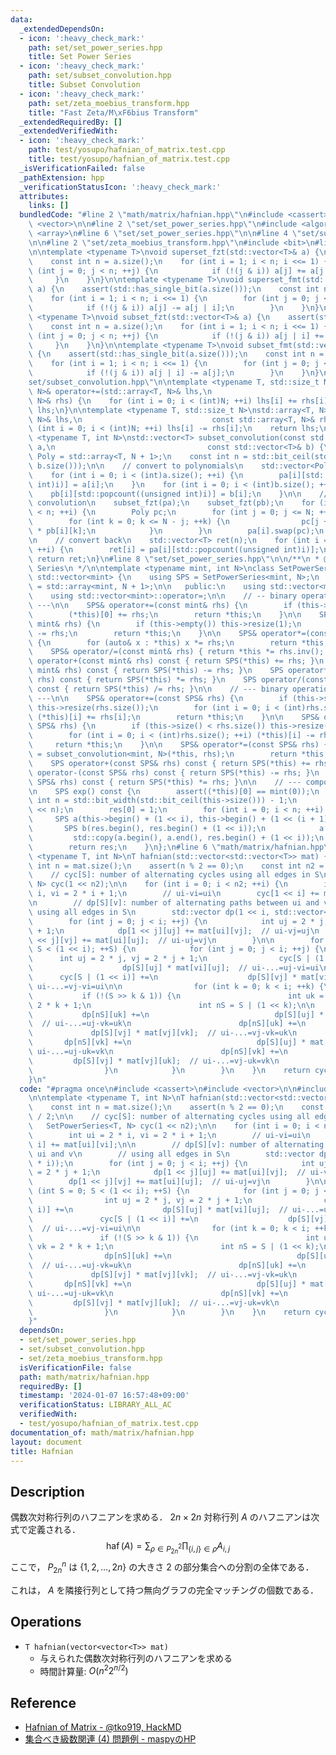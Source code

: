 ```yaml
---
data:
  _extendedDependsOn:
  - icon: ':heavy_check_mark:'
    path: set/set_power_series.hpp
    title: Set Power Series
  - icon: ':heavy_check_mark:'
    path: set/subset_convolution.hpp
    title: Subset Convolution
  - icon: ':heavy_check_mark:'
    path: set/zeta_moebius_transform.hpp
    title: "Fast Zeta/M\xF6bius Transform"
  _extendedRequiredBy: []
  _extendedVerifiedWith:
  - icon: ':heavy_check_mark:'
    path: test/yosupo/hafnian_of_matrix.test.cpp
    title: test/yosupo/hafnian_of_matrix.test.cpp
  _isVerificationFailed: false
  _pathExtension: hpp
  _verificationStatusIcon: ':heavy_check_mark:'
  attributes:
    links: []
  bundledCode: "#line 2 \"math/matrix/hafnian.hpp\"\n#include <cassert>\n#include\
    \ <vector>\n\n#line 2 \"set/set_power_series.hpp\"\n#include <algorithm>\n#include\
    \ <array>\n#line 6 \"set/set_power_series.hpp\"\n\n#line 4 \"set/subset_convolution.hpp\"\
    \n\n#line 2 \"set/zeta_moebius_transform.hpp\"\n#include <bit>\n#line 5 \"set/zeta_moebius_transform.hpp\"\
    \n\ntemplate <typename T>\nvoid superset_fzt(std::vector<T>& a) {\n    assert(std::has_single_bit(a.size()));\n\
    \    const int n = a.size();\n    for (int i = 1; i < n; i <<= 1) {\n        for\
    \ (int j = 0; j < n; ++j) {\n            if (!(j & i)) a[j] += a[j | i];\n   \
    \     }\n    }\n}\n\ntemplate <typename T>\nvoid superset_fmt(std::vector<T>&\
    \ a) {\n    assert(std::has_single_bit(a.size()));\n    const int n = a.size();\n\
    \    for (int i = 1; i < n; i <<= 1) {\n        for (int j = 0; j < n; ++j) {\n\
    \            if (!(j & i)) a[j] -= a[j | i];\n        }\n    }\n}\n\ntemplate\
    \ <typename T>\nvoid subset_fzt(std::vector<T>& a) {\n    assert(std::has_single_bit(a.size()));\n\
    \    const int n = a.size();\n    for (int i = 1; i < n; i <<= 1) {\n        for\
    \ (int j = 0; j < n; ++j) {\n            if (!(j & i)) a[j | i] += a[j];\n   \
    \     }\n    }\n}\n\ntemplate <typename T>\nvoid subset_fmt(std::vector<T>& a)\
    \ {\n    assert(std::has_single_bit(a.size()));\n    const int n = a.size();\n\
    \    for (int i = 1; i < n; i <<= 1) {\n        for (int j = 0; j < n; ++j) {\n\
    \            if (!(j & i)) a[j | i] -= a[j];\n        }\n    }\n}\n#line 6 \"\
    set/subset_convolution.hpp\"\n\ntemplate <typename T, std::size_t N>\nstd::array<T,\
    \ N>& operator+=(std::array<T, N>& lhs,\n                             const std::array<T,\
    \ N>& rhs) {\n    for (int i = 0; i < (int)N; ++i) lhs[i] += rhs[i];\n    return\
    \ lhs;\n}\n\ntemplate <typename T, std::size_t N>\nstd::array<T, N>& operator-=(std::array<T,\
    \ N>& lhs,\n                             const std::array<T, N>& rhs) {\n    for\
    \ (int i = 0; i < (int)N; ++i) lhs[i] -= rhs[i];\n    return lhs;\n}\n\ntemplate\
    \ <typename T, int N>\nstd::vector<T> subset_convolution(const std::vector<T>&\
    \ a,\n                                  const std::vector<T>& b) {\n    using\
    \ Poly = std::array<T, N + 1>;\n    const int n = std::bit_ceil(std::max(a.size(),\
    \ b.size()));\n\n    // convert to polynomials\n    std::vector<Poly> pa(n), pb(n);\n\
    \    for (int i = 0; i < (int)a.size(); ++i) {\n        pa[i][std::popcount((unsigned\
    \ int)i)] = a[i];\n    }\n    for (int i = 0; i < (int)b.size(); ++i) {\n    \
    \    pb[i][std::popcount((unsigned int)i)] = b[i];\n    }\n\n    // bitwise or\
    \ convolution\n    subset_fzt(pa);\n    subset_fzt(pb);\n    for (int i = 0; i\
    \ < n; ++i) {\n        Poly pc;\n        for (int j = 0; j <= N; ++j) {\n    \
    \        for (int k = 0; k <= N - j; ++k) {\n                pc[j + k] += pa[i][j]\
    \ * pb[i][k];\n            }\n        }\n        pa[i].swap(pc);\n    }\n    subset_fmt(pa);\n\
    \n    // convert back\n    std::vector<T> ret(n);\n    for (int i = 0; i < n;\
    \ ++i) {\n        ret[i] = pa[i][std::popcount((unsigned int)i)];\n    }\n   \
    \ return ret;\n}\n#line 8 \"set/set_power_series.hpp\"\n\n/**\n * @brief Set Power\
    \ Series\n */\n\ntemplate <typename mint, int N>\nclass SetPowerSeries : public\
    \ std::vector<mint> {\n    using SPS = SetPowerSeries<mint, N>;\n    using Poly\
    \ = std::array<mint, N + 1>;\n\n   public:\n    using std::vector<mint>::vector;\n\
    \    using std::vector<mint>::operator=;\n\n    // -- binary operation with scalar\
    \ ---\n\n    SPS& operator+=(const mint& rhs) {\n        if (this->empty()) this->resize(1);\n\
    \        (*this)[0] += rhs;\n        return *this;\n    }\n\n    SPS& operator-=(const\
    \ mint& rhs) {\n        if (this->empty()) this->resize(1);\n        (*this)[0]\
    \ -= rhs;\n        return *this;\n    }\n\n    SPS& operator*=(const mint& rhs)\
    \ {\n        for (auto& x : *this) x *= rhs;\n        return *this;\n    }\n\n\
    \    SPS& operator/=(const mint& rhs) { return *this *= rhs.inv(); }\n\n    SPS\
    \ operator+(const mint& rhs) const { return SPS(*this) += rhs; }\n    SPS operator-(const\
    \ mint& rhs) const { return SPS(*this) -= rhs; }\n    SPS operator*(const mint&\
    \ rhs) const { return SPS(*this) *= rhs; }\n    SPS operator/(const mint& rhs)\
    \ const { return SPS(*this) /= rhs; }\n\n    // --- binary operation with SPS\
    \ ---\n\n    SPS& operator+=(const SPS& rhs) {\n        if (this->size() < rhs.size())\
    \ this->resize(rhs.size());\n        for (int i = 0; i < (int)rhs.size(); ++i)\
    \ (*this)[i] += rhs[i];\n        return *this;\n    }\n\n    SPS& operator-=(const\
    \ SPS& rhs) {\n        if (this->size() < rhs.size()) this->resize(rhs.size());\n\
    \        for (int i = 0; i < (int)rhs.size(); ++i) (*this)[i] -= rhs[i];\n   \
    \     return *this;\n    }\n\n    SPS& operator*=(const SPS& rhs) {\n        *this\
    \ = subset_convolution<mint, N>(*this, rhs);\n        return *this;\n    }\n\n\
    \    SPS operator+(const SPS& rhs) const { return SPS(*this) += rhs; }\n    SPS\
    \ operator-(const SPS& rhs) const { return SPS(*this) -= rhs; }\n    SPS operator*(const\
    \ SPS& rhs) const { return SPS(*this) *= rhs; }\n\n    // --- compositions ---\n\
    \n    SPS exp() const {\n        assert((*this)[0] == mint(0));\n        const\
    \ int n = std::bit_width(std::bit_ceil(this->size())) - 1;\n        SPS res(1\
    \ << n);\n        res[0] = 1;\n        for (int i = 0; i < n; ++i) {\n       \
    \     SPS a(this->begin() + (1 << i), this->begin() + (1 << (i + 1)));\n     \
    \       SPS b(res.begin(), res.begin() + (1 << i));\n            a *= b;\n   \
    \         std::copy(a.begin(), a.end(), res.begin() + (1 << i));\n        }\n\
    \        return res;\n    }\n};\n#line 6 \"math/matrix/hafnian.hpp\"\n\ntemplate\
    \ <typename T, int N>\nT hafnian(std::vector<std::vector<T>> mat) {\n    const\
    \ int n = mat.size();\n    assert(n % 2 == 0);\n    const int n2 = n / 2;\n\n\
    \    // cyc[S]: number of alternating cycles using all edges in S\n    SetPowerSeries<T,\
    \ N> cyc(1 << n2);\n\n    for (int i = 0; i < n2; ++i) {\n        int ui = 2 *\
    \ i, vi = 2 * i + 1;\n        // ui-vi=ui\n        cyc[1 << i] += mat[ui][vi];\n\
    \n        // dp[S][v]: number of alternating paths between ui and v\n        //\
    \ using all edges in S\n        std::vector dp(1 << i, std::vector<T>(2 * i));\n\
    \        for (int j = 0; j < i; ++j) {\n            int uj = 2 * j, vj = 2 * j\
    \ + 1;\n            dp[1 << j][uj] += mat[ui][vj];  // ui-vj=uj\n            dp[1\
    \ << j][vj] += mat[ui][uj];  // ui-uj=vj\n        }\n\n        for (int S = 0;\
    \ S < (1 << i); ++S) {\n            for (int j = 0; j < i; ++j) {\n          \
    \      int uj = 2 * j, vj = 2 * j + 1;\n                cyc[S | (1 << i)] +=\n\
    \                    dp[S][uj] * mat[vi][uj];  // ui-...=uj-vi=ui\n          \
    \      cyc[S | (1 << i)] +=\n                    dp[S][vj] * mat[vi][vj];  //\
    \ ui-...=vj-vi=ui\n\n                for (int k = 0; k < i; ++k) {\n         \
    \           if (!(S >> k & 1)) {\n                        int uk = 2 * k, vk =\
    \ 2 * k + 1;\n                        int nS = S | (1 << k);\n\n             \
    \           dp[nS][uk] +=\n                            dp[S][uj] * mat[uj][vk];\
    \  // ui-...=uj-vk=uk\n                        dp[nS][uk] +=\n               \
    \             dp[S][vj] * mat[vj][vk];  // ui-...=vj-vk=uk\n                 \
    \       dp[nS][vk] +=\n                            dp[S][uj] * mat[uj][uk];  //\
    \ ui-...=uj-uk=vk\n                        dp[nS][vk] +=\n                   \
    \         dp[S][vj] * mat[vj][uk];  // ui-...=vj-uk=vk\n                    }\n\
    \                }\n            }\n        }\n    }\n    return cyc.exp().back();\n\
    }\n"
  code: "#pragma once\n#include <cassert>\n#include <vector>\n\n#include \"../../set/set_power_series.hpp\"\
    \n\ntemplate <typename T, int N>\nT hafnian(std::vector<std::vector<T>> mat) {\n\
    \    const int n = mat.size();\n    assert(n % 2 == 0);\n    const int n2 = n\
    \ / 2;\n\n    // cyc[S]: number of alternating cycles using all edges in S\n \
    \   SetPowerSeries<T, N> cyc(1 << n2);\n\n    for (int i = 0; i < n2; ++i) {\n\
    \        int ui = 2 * i, vi = 2 * i + 1;\n        // ui-vi=ui\n        cyc[1 <<\
    \ i] += mat[ui][vi];\n\n        // dp[S][v]: number of alternating paths between\
    \ ui and v\n        // using all edges in S\n        std::vector dp(1 << i, std::vector<T>(2\
    \ * i));\n        for (int j = 0; j < i; ++j) {\n            int uj = 2 * j, vj\
    \ = 2 * j + 1;\n            dp[1 << j][uj] += mat[ui][vj];  // ui-vj=uj\n    \
    \        dp[1 << j][vj] += mat[ui][uj];  // ui-uj=vj\n        }\n\n        for\
    \ (int S = 0; S < (1 << i); ++S) {\n            for (int j = 0; j < i; ++j) {\n\
    \                int uj = 2 * j, vj = 2 * j + 1;\n                cyc[S | (1 <<\
    \ i)] +=\n                    dp[S][uj] * mat[vi][uj];  // ui-...=uj-vi=ui\n \
    \               cyc[S | (1 << i)] +=\n                    dp[S][vj] * mat[vi][vj];\
    \  // ui-...=vj-vi=ui\n\n                for (int k = 0; k < i; ++k) {\n     \
    \               if (!(S >> k & 1)) {\n                        int uk = 2 * k,\
    \ vk = 2 * k + 1;\n                        int nS = S | (1 << k);\n\n        \
    \                dp[nS][uk] +=\n                            dp[S][uj] * mat[uj][vk];\
    \  // ui-...=uj-vk=uk\n                        dp[nS][uk] +=\n               \
    \             dp[S][vj] * mat[vj][vk];  // ui-...=vj-vk=uk\n                 \
    \       dp[nS][vk] +=\n                            dp[S][uj] * mat[uj][uk];  //\
    \ ui-...=uj-uk=vk\n                        dp[nS][vk] +=\n                   \
    \         dp[S][vj] * mat[vj][uk];  // ui-...=vj-uk=vk\n                    }\n\
    \                }\n            }\n        }\n    }\n    return cyc.exp().back();\n\
    }"
  dependsOn:
  - set/set_power_series.hpp
  - set/subset_convolution.hpp
  - set/zeta_moebius_transform.hpp
  isVerificationFile: false
  path: math/matrix/hafnian.hpp
  requiredBy: []
  timestamp: '2024-01-07 16:57:48+09:00'
  verificationStatus: LIBRARY_ALL_AC
  verifiedWith:
  - test/yosupo/hafnian_of_matrix.test.cpp
documentation_of: math/matrix/hafnian.hpp
layout: document
title: Hafnian
---
```


## Description

偶数次対称行列のハフニアンを求める． $2n \times 2n$ 対称行列 $A$ のハフニアンは次式で定義される．
$$
\operatorname{haf}(A) = \sum_{\rho \in P_{2n}^2} \prod_{\{i,j\} \in \rho} A_{i,j}
$$
ここで， $P_{2n}^n$ は $\{1,2,\dots,2n\}$ の大きさ $2$ の部分集合への分割の全体である．

これは， $A$ を隣接行列として持つ無向グラフの完全マッチングの個数である．

## Operations

- `T hafnian(vector<vector<T>> mat)`
    - 与えられた偶数次対称行列のハフニアンを求める
    - 時間計算量: $O(n^2 2^{n/2})$

## Reference

- [Hafnian of Matrix - @tko919, HackMD](https://hackmd.io/@tko919/HyTPhjWco)
- [集合べき級数関連 (4) 問題例 - maspyのHP](https://maspypy.com/%e9%9b%86%e5%90%88%e3%81%b9%e3%81%8d%e7%b4%9a%e6%95%b0%e9%96%a2%e9%80%a3-4-%e5%95%8f%e9%a1%8c%e4%be%8b)